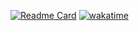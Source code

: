 [![Readme Card](https://github-readme-stats.vercel.app/api/pin/?username=renatodellosso&repo=rmud2&theme=merko)](https://github.com/anuraghazra/github-readme-stats)
[![wakatime](https://wakatime.com/badge/github/renatodellosso/RMUD2.svg)](https://wakatime.com/badge/github/renatodellosso/RMUD2)